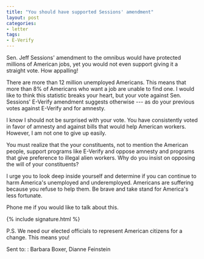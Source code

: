 ```yaml
---
title: "You should have supported Sessions' amendment"
layout: post
categories:
- letter
tags:
- E-Verify
---
```


Sen. Jeff Sessions' amendment to the omnibus would have protected millions of American jobs, yet you would not even support giving it a straight vote. How appalling!

There are more than 12 million unemployed Americans. This means that more than 8% of Americans who want a job are unable to find one. I would like to think this statistic breaks your heart, but your vote against Sen. Sessions' E-Verify amendment suggests otherwise --- as do your previous votes against E-Verify and for amnesty.

I know I should not be surprised with your vote. You have consistently voted in favor of amnesty and against bills that would help American workers. However, I am not one to give up easily.

You must realize that the your constituents, not to mention the American people, support programs like E-Verify and oppose amnesty and programs that give preference to illegal alien workers. Why do you insist on opposing the will of your constituents?

I urge you to look deep inside yourself and determine if you can continue to harm America's unemployed and underemployed. Americans are suffering because you refuse to help them. Be brave and take stand for America's less fortunate.

Phone me if you would like to talk about this.

{% include signature.html %}

P.S. We need our elected officials to represent American citizens for a change. This means you!

Sent to:
: Barbara Boxer, Dianne Feinstein
